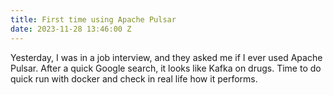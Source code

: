 ```yaml
---
title: First time using Apache Pulsar
date: 2023-11-28 13:46:00 Z
---
```


Yesterday, I was in a job interview, and they asked me if I ever used Apache Pulsar.
After a quick Google search, it looks like Kafka on drugs.
Time to do quick run with docker and check in real life how it performs.
